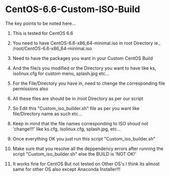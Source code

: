 # CentOS-6.6-Custom-ISO-Build

The key points to be noted here...

1. This is tested for CentOS 6.6

2. You need to have CentOS-6.6-x86_64-minimal.iso in root Directory ie.,
        /root/CentOS-6.6-x86_64-minimal.iso

3. Need to have the packages you want in your Custom CentOS Build

4. And the file/s you modified or the Directory you want to have like ks, isolinux.cfg for custom menu, splash.jpg etc...


5. For the File/Directory you have in, need to chenge the corresponding file permissions also

6. All these files are should be in /root Directory as per our script

7. So Edit this "Custom_iso_builder.sh" file as per you want like file/Directory name as such etc...

8. Keep in mind that the file names corresponding to ISO shoud not 'change!!!' like ks.cfg, isolinux.cfg, splash.jpg, etc...


9. Once everything OK you just run this script "Custom_iso_builder.sh"

10. Make sure that you resolve all the deppendency errors after running the script "Custom_iso_builder.sh" else the BUILD is 'NOT OK!'
 
11. It works fine for CentOS But not tested on Other OS's I think its almost same for other OS also except Anaconda Installer!!!
